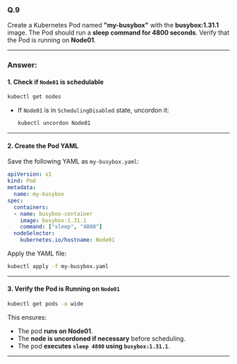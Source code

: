 ### Q.9
Create a Kubernetes Pod named **"my-busybox"** with the **busybox:1.31.1** image. The Pod should run a **sleep command for 4800 seconds**. Verify that the Pod is running on **Node01**.

---

### **Answer:**
#### **1. Check if `Node01` is schedulable**
```sh
kubectl get nodes
```
- If `Node01` is in `SchedulingDisabled` state, uncordon it:
  ```sh
  kubectl uncordon Node01
  ```

---

#### **2. Create the Pod YAML**
Save the following YAML as `my-busybox.yaml`:
```yaml
apiVersion: v1
kind: Pod
metadata:
  name: my-busybox
spec:
  containers:
  - name: busybox-container
    image: busybox:1.31.1
    command: ["sleep", "4800"]
  nodeSelector:
    kubernetes.io/hostname: Node01
```

Apply the YAML file:
```sh
kubectl apply -f my-busybox.yaml
```

---

#### **3. Verify the Pod is Running on `Node01`**
```sh
kubectl get pods -o wide
```

This ensures:
- The pod **runs on Node01**.
- The **node is uncordoned if necessary** before scheduling.
- The pod **executes `sleep 4800` using `busybox:1.31.1`**.

---
